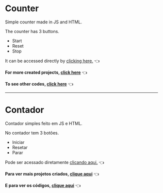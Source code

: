 # Counter

Simple counter made in JS and HTML.

The counter has 3 buttons.
 * Start
 * Reset
 * Stop

It can be accessed directly by [clicking here.](https://rhama-krisner.github.io/Projeto-do-Russo/Counter/index.html) :point_left:

**For more created projects, [click here](https://rhama-krisner.github.io/Projeto-do-Russo/)** :point_left:

**To see other codes, [click here](https://github.com/rhama-krisner/Projeto-do-Russo)** :point_left:

---
# Contador

Contador simples feito em JS e HTML.

No contador tem 3 botões.
 * Iniciar
 * Resetar
 * Parar

Pode ser acessado diretamente [clicando aqui.](https://rhama-krisner.github.io/Projeto-do-Russo/Counter/index.html) :point_left:

**Para ver mais projetos criados, [clique aqui](https://rhama-krisner.github.io/Projeto-do-Russo/)** :point_left:

**E para ver os códigos, [clique aqui](https://github.com/rhama-krisner/Projeto-do-Russo)**  :point_left:

